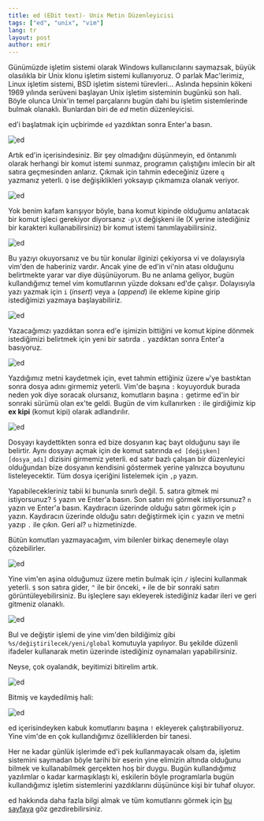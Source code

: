 ```yaml
---
title: ed (EDit text)- Unix Metin Düzenleyicisi
tags: ["ed", "unix", "vim"]
lang: tr
layout: post
author: emir
---
```

Günümüzde işletim sistemi olarak Windows kullanıcılarını saymazsak, büyük olasılıkla bir Unix klonu işletim sistemi kullanıyoruz. O parlak Mac'lerimiz, Linux işletim sistemi, BSD işletim sistemi türevleri... Aslında hepsinin kökeni 1969 yılında serüveni başlayan Unix işletim sisteminin bugünkü son hali. Böyle olunca Unix'in temel parçalarını bugün dahi bu işletim sistemlerinde bulmak olanaklı. Bunlardan biri de *ed* metin düzenleyicisi.

ed'i başlatmak için uçbirimde `ed` yazdıktan sonra Enter'a basın.

![ed](/assets/images/dec2019/ed1.png)

Artık ed'in içerisindesiniz. Bir şey olmadığını düşünmeyin, ed öntanımlı olarak herhangi bir komut istemi sunmaz, programın çalıştığını imlecin bir alt satıra geçmesinden anlarız. Çıkmak için tahmin edeceğiniz üzere `q` yazmanız yeterli. `Q` ise değişiklikleri yoksayıp çıkmamıza olanak veriyor.

![ed](/assets/images/dec2019/ed2.png)

Yok benim kafam karışıyor böyle, bana komut kipinde olduğumu anlatacak bir komut işleci gerekiyor diyorsanız `-p\X` değişkeni ile (X yerine istediğiniz bir karakteri kullanabilirsiniz) bir komut istemi tanımlayabilirsiniz.

![ed](/assets/images/dec2019/ed3.png)

Bu yazıyı okuyorsanız ve bu tür konular ilginizi çekiyorsa vi ve dolayısıyla vim'den de haberiniz vardır. Ancak yine de ed'in vi'nin atası olduğunu belirtmekte yarar var diye düşünüyorum. Bu ne anlama geliyor, bugün kullandığımız temel vim komutlarının yüzde doksanı ed'de çalışır. Dolayısıyla yazı yazmak için `i` (*insert*) veya `a` (*append*) ile ekleme kipine girip istediğimizi yazmaya başlayabiliriz.

![ed](/assets/images/dec2019/ed4.png)

Yazacağımızı yazdıktan sonra ed'e işimizin bittiğini ve komut kipine dönmek istediğimizi belirtmek için yeni bir satırda `.` yazdıktan sonra Enter'a basıyoruz.

![ed](/assets/images/dec2019/ed5.png)

Yazdığımız metni kaydetmek için, evet tahmin ettiğiniz üzere `w`'ye bastıktan sonra dosya adını girmemiz yeterli. Vim'de başına `:` koyuyorduk burada neden yok diye soracak olursanız, komutların başına `:` getirme ed'in bir sonraki sürümü olan ex'te geldi. Bugün de vim kullanırken `:` ile girdiğimiz kip **ex kipi** (komut kipi) olarak adlandırılır.

![ed](/assets/images/dec2019/ed6.png)

Dosyayı kaydettikten sonra ed bize dosyanın kaç bayt olduğunu sayı ile belirtir. Aynı dosyayı açmak için de komut satırında `ed [değişken] [dosya_adı]` dizisini girmemiz yeterli. ed satır bazlı çalışan bir düzenleyici olduğundan bize dosyanın kendisini göstermek yerine yalnızca boyutunu listeleyecektir. Tüm dosya içeriğini listelemek için `,p` yazın.

Yapabilecekleriniz tabii ki bununla sınırlı değil. 5. satıra gitmek mi istiyorsunuz? `5` yazın ve Enter'a basın. Son satırı mi görmek istiyorsunuz? `n` yazın ve Enter'a basın. Kaydıracın üzerinde olduğu satırı görmek için `p` yazın. Kaydıracın üzerinde olduğu satırı değiştirmek için `c` yazın ve metni yazıp `.` ile çıkın. Geri al? `u` hizmetinizde.

Bütün komutları yazmayacağım, vim bilenler birkaç denemeyle olayı çözebilirler.

![ed](/assets/images/dec2019/ed7.png)

Yine vim'en aşina olduğumuz üzere metin bulmak için `/` işlecini kullanmak yeterli. `$` son satıra gider, `^` ile bir önceki, `+` ile de bir sonraki satırı görüntüleyebilirsiniz. Bu işleçlere sayı ekleyerek istediğiniz kadar ileri ve geri gitmeniz olanaklı.

![ed](/assets/images/dec2019/ed8.png)

Bul ve değiştir işlemi de yine vim'den bildiğimiz gibi `%s/değiştirilecek/yeni/global` komutuyla yapılıyor. Bu şekilde düzenli ifadeler kullanarak metin üzerinde istediğiniz oynamaları yapabilirsiniz.

Neyse, çok oyalandık, beyitimizi bitirelim artık.

![ed](/assets/images/dec2019/ed9.png)

Bitmiş ve kaydedilmiş hali:

![ed](/assets/images/dec2019/ed10.png)

ed içerisindeyken kabuk komutlarını başına `!` ekleyerek çalıştırabiliyoruz. Yine vim'de en çok kullandığımız özelliklerden bir tanesi.

Her ne kadar günlük işlerimde ed'i pek kullanmayacak olsam da, işletim sistemini saymadan böyle tarihi bir eserin yine elimizin altında olduğunu bilmek ve kullanabilmek gerçekten hoş bir duygu. Bugün kullandığımız yazılımlar o kadar karmaşıklaştı ki, eskilerin böyle programlarla bugün kullandığımız işletim sistemlerini yazdıklarını düşününce kişi bir tuhaf oluyor.

ed hakkında daha fazla bilgi almak ve tüm komutlarını görmek için [bu sayfaya](https://www.tutorialspoint.com/unix_commands/ed.htm) göz gezdirebilirsiniz.
